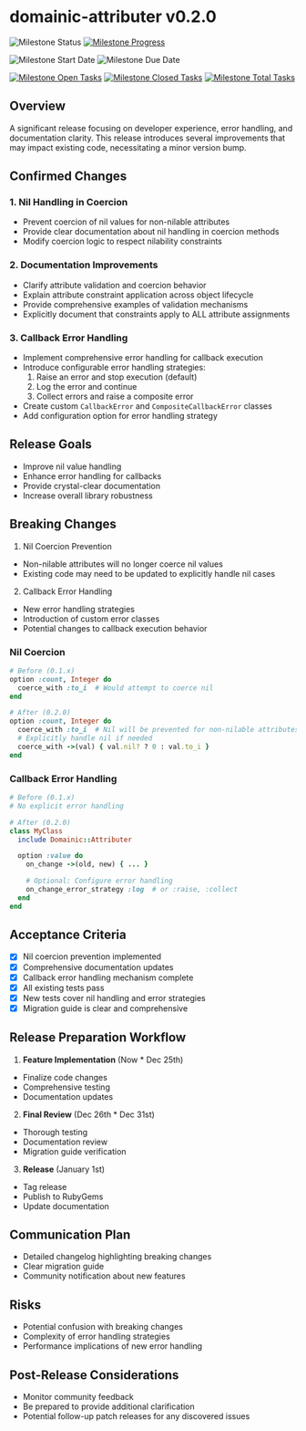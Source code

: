 # domainic-attributer v0.2.0

![Milestone Status](https://img.shields.io/badge/In%20Progress-orange?style=for-the-badge&label=Status)
[![Milestone Progress](https://img.shields.io/github/milestones/progress-percent/domainic/domainic/3?style=for-the-badge&label=Progress)](https://github.com/domainic/domainic/milestone/3)

![Milestone Start Date](https://img.shields.io/badge/12%2F13%2F2024-blue?style=for-the-badge&label=Start%20Date)
![Milestone Due Date](https://img.shields.io/badge/01%2F01%2F2025-blue?style=for-the-badge&label=Due%20Date)

[![Milestone Open Tasks](https://img.shields.io/github/issues-search/domainic/domainic?query=is%3Aopen%20milestone%3A%22domainic-attributer%20v0.2.0%22&style=for-the-badge&label=Open%20Tasks&color=red)](https://github.com/domainic/domainic/issues?q=is%3Aopen%20milestone%3A%22domainic-attributer%20v0.2.0%22)
[![Milestone Closed Tasks](https://img.shields.io/github/issues-search/domainic/domainic?query=is%3Aclosed%20milestone%3A%22domainic-attributer%20v0.2.0%22&style=for-the-badge&label=Closed%20Tasks&color=green)](https://github.com/domainic/domainic/issues?q=is%3Aclosed%20milestone%3A%22domainic-attributer%20v0.2.0%22)
[![Milestone Total Tasks](https://img.shields.io/github/issues-search/domainic/domainic?query=milestone%3A%22domainic-attributer%20v0.2.0%22&style=for-the-badge&label=Total%20Tasks&color=blue)](https://github.com/domainic/domainic/issues?q=milestone%3A%22domainic-attributer%20v0.2.0%22)

## Overview

A significant release focusing on developer experience, error handling, and documentation clarity. This release
introduces several improvements that may impact existing code, necessitating a minor version bump.

## Confirmed Changes

### 1. Nil Handling in Coercion

* Prevent coercion of nil values for non-nilable attributes
* Provide clear documentation about nil handling in coercion methods
* Modify coercion logic to respect nilability constraints

### 2. Documentation Improvements

* Clarify attribute validation and coercion behavior
* Explain attribute constraint application across object lifecycle
* Provide comprehensive examples of validation mechanisms
* Explicitly document that constraints apply to ALL attribute assignments

### 3. Callback Error Handling

* Implement comprehensive error handling for callback execution
* Introduce configurable error handling strategies:
  1. Raise an error and stop execution (default)
  2. Log the error and continue
  3. Collect errors and raise a composite error
* Create custom `CallbackError` and `CompositeCallbackError` classes
* Add configuration option for error handling strategy

## Release Goals

* Improve nil value handling
* Enhance error handling for callbacks
* Provide crystal-clear documentation
* Increase overall library robustness

## Breaking Changes

1. Nil Coercion Prevention
  * Non-nilable attributes will no longer coerce nil values
  * Existing code may need to be updated to explicitly handle nil cases
2. Callback Error Handling
  * New error handling strategies
  * Introduction of custom error classes
  * Potential changes to callback execution behavior

### Nil Coercion

```ruby
# Before (0.1.x)
option :count, Integer do
  coerce_with :to_i  # Would attempt to coerce nil
end

# After (0.2.0)
option :count, Integer do
  coerce_with :to_i  # Nil will be prevented for non-nilable attributes
  # Explicitly handle nil if needed
  coerce_with ->(val) { val.nil? ? 0 : val.to_i }
end
```

### Callback Error Handling

```ruby
# Before (0.1.x)
# No explicit error handling

# After (0.2.0)
class MyClass
  include Domainic::Attributer

  option :value do
    on_change ->(old, new) { ... }

    # Optional: Configure error handling
    on_change_error_strategy :log  # or :raise, :collect
  end
end
```

## Acceptance Criteria

* [x] Nil coercion prevention implemented
* [x] Comprehensive documentation updates
* [x] Callback error handling mechanism complete
* [x] All existing tests pass
* [x] New tests cover nil handling and error strategies
* [x] Migration guide is clear and comprehensive

## Release Preparation Workflow

1. **Feature Implementation** (Now * Dec 25th)
  * Finalize code changes
  * Comprehensive testing
  * Documentation updates
2. **Final Review** (Dec 26th * Dec 31st)
  * Thorough testing
  * Documentation review
  * Migration guide verification
3. **Release** (January 1st)
  * Tag release
  * Publish to RubyGems
  * Update documentation

## Communication Plan

* Detailed changelog highlighting breaking changes
* Clear migration guide
* Community notification about new features

## Risks

* Potential confusion with breaking changes
* Complexity of error handling strategies
* Performance implications of new error handling

## Post-Release Considerations

* Monitor community feedback
* Be prepared to provide additional clarification
* Potential follow-up patch releases for any discovered issues
